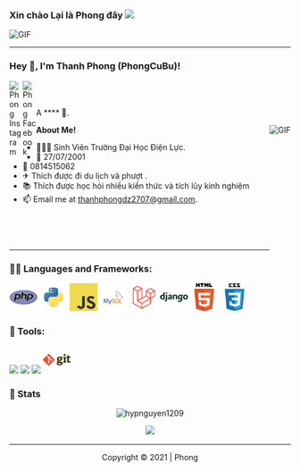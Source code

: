   ###   Xin chào Lại là Phong đây <img src="https://media.giphy.com/media/mGcNjsfWAjY5AEZNw6/giphy.gif" width="50">
<img alt="GIF" src="https://i.pinimg.com/originals/9e/a7/2e/9ea72ef078139ced289852e8a4ea0c5c.gif" width = 200/>

<hr>
   
<h3 title="hehehe"> Hey 👋, I'm Thanh Phong (PhongCuBu)!</h3>

<a href="https://www.instagram.com/phong.cubu/">
  <img align="left" alt="Phong Instagram" width="24px" src="https://www.acuenergie.com/wp-content/uploads/2018/03/color-1.png" />
</a>

<a href="https://www.facebook.com/profile.php?id=100055180144619">
  <img align="left" alt="Phong Facebook" width="24px" src="https://encrypted-tbn0.gstatic.com/images?q=tbn:ANd9GcTmYxeLpNYGGvjMwSWJplHh98_LGx11BlUb5BAS3VOK0a0rDMdifA1nnnRJQfnhvBvf-kU&usqp=CAU" />
</a>

<br />
<br />

A ****  🚀.
 

  <img align="right" alt="GIF" height="250px"  src="https://i.pinimg.com/originals/e4/26/70/e426702edf874b181aced1e2fa5c6cde.gif" />

**About Me!**

- 👨🏽‍💻 Sinh Viên Trường Đại Học Điện Lực.
- 📆 27/07/2001 
- 📱  0814515062
- ✈ Thích được đi du lịch và phượt .
- 📚 Thích được học hỏi nhiều kiến thức và tích lũy kinh nghiệm
- 📫 Email me at [thanhphongdz2707@gmail.com](mailto:thanhphongdz2707@gmail.com).
<br>


<br><hr>
<h3 align="left">👨‍💻 Languages and Frameworks:</h3>
<p>
<img width="50" src="https://raw.githubusercontent.com/github/explore/ccc16358ac4530c6a69b1b80c7223cd2744dea83/topics/php/php.png">
<img width="50" src="https://raw.githubusercontent.com/github/explore/80688e429a7d4ef2fca1e82350fe8e3517d3494d/topics/python/python.png">
<img width="50" src="https://raw.githubusercontent.com/github/explore/80688e429a7d4ef2fca1e82350fe8e3517d3494d/topics/javascript/javascript.png">
<img width="50" src="https://raw.githubusercontent.com/github/explore/80688e429a7d4ef2fca1e82350fe8e3517d3494d/topics/mysql/mysql.png">
<img width="50" src="https://raw.githubusercontent.com/github/explore/80688e429a7d4ef2fca1e82350fe8e3517d3494d/topics/laravel/laravel.png">
<img width="50" src="https://raw.githubusercontent.com/github/explore/80688e429a7d4ef2fca1e82350fe8e3517d3494d/topics/django/django.png">
<img width="50" src="https://raw.githubusercontent.com/github/explore/80688e429a7d4ef2fca1e82350fe8e3517d3494d/topics/html/html.png">
<img width="50" src="https://raw.githubusercontent.com/github/explore/80688e429a7d4ef2fca1e82350fe8e3517d3494d/topics/css/css.png">
</p>

<h3 align="left">🔧 Tools:</h3>
<p>
<img width="50" src="https://i.imgur.com/UMxENh9.png">
<img width="50" src="https://media.macosicons.com/parse/files/macOSicons/40ce146e992ba02d42473b9df6907c28_low_res_PyCharm.png">
<img width="50" src="https://e7.pngegg.com/pngimages/662/600/png-clipart-sublime-text-computer-icons-others-miscellaneous-angle-thumbnail.png">
<img width="50" src="https://raw.githubusercontent.com/github/explore/80688e429a7d4ef2fca1e82350fe8e3517d3494d/topics/git/git.png">
 </p>
 
 <h3>🎉 Stats</h3>
<p align="center">
<img src="https://github-readme-stats.vercel.app/api?username=phongcubu&show_icons=true&theme=dracula&count_private=true" alt="hypnguyen1209">
</p>
<p align="center">
<img src="https://media.giphy.com/media/LmNwrBhejkK9EFP504/giphy.gif" width="200"></p>
<hr>
<p align="center">Copyright © 2021 | Phong</p>
